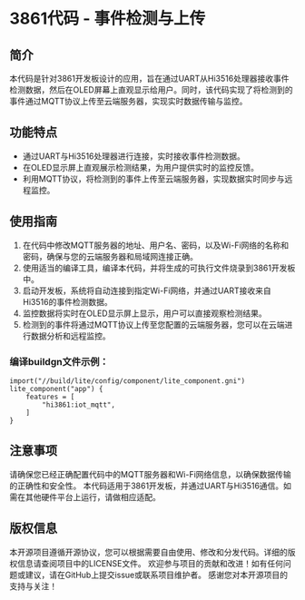# 3861代码 - 事件检测与上传

## 简介
本代码是针对3861开发板设计的应用，旨在通过UART从Hi3516处理器接收事件检测数据，然后在OLED屏幕上直观显示给用户。同时，该代码实现了将检测到的事件通过MQTT协议上传至云端服务器，实现实时数据传输与监控。

## 功能特点
- 通过UART与Hi3516处理器进行连接，实时接收事件检测数据。
- 在OLED显示屏上直观展示检测结果，为用户提供实时的监控反馈。
- 利用MQTT协议，将检测到的事件上传至云端服务器，实现数据实时同步与远程监控。

## 使用指南
1. 在代码中修改MQTT服务器的地址、用户名、密码，以及Wi-Fi网络的名称和密码，确保与您的云端服务器和局域网连接正确。
2. 使用适当的编译工具，编译本代码，并将生成的可执行文件烧录到3861开发板中。
3. 启动开发板，系统将自动连接到指定Wi-Fi网络，并通过UART接收来自Hi3516的事件检测数据。
4. 监控数据将实时在OLED显示屏上显示，用户可以直接观察检测结果。
5. 检测到的事件将通过MQTT协议上传至您配置的云端服务器，您可以在云端进行数据分析和远程监控。

### 编译buildgn文件示例：
```gn
import("//build/lite/config/component/lite_component.gni")
lite_component("app") {
    features = [
        "hi3861:iot_mqtt",
    ]
}
```
## 注意事项
请确保您已经正确配置代码中的MQTT服务器和Wi-Fi网络信息，以确保数据传输的正确性和安全性。
本代码适用于3861开发板，并通过UART与Hi3516通信。如需在其他硬件平台上运行，请做相应适配。
## 版权信息
本开源项目遵循开源协议，您可以根据需要自由使用、修改和分发代码。详细的版权信息请查阅项目中的LICENSE文件。
欢迎参与项目的贡献和改进！如有任何问题或建议，请在GitHub上提交issue或联系项目维护者。
感谢您对本开源项目的支持与关注！
